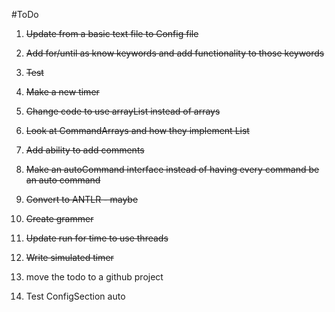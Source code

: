 #ToDo

1. ~~Update from a basic text file to Config file~~

2. ~~Add for/until as know keywords and add functionality to those keywords~~

3. ~~Test~~

4. ~~Make a new timer~~

5. ~~Change code to use arrayList instead of arrays~~

6. ~~Look at CommandArrays and how they implement List~~

7. ~~Add ability to add comments~~

8. ~~Make an autoCommand interface instead of having every command be an auto command~~

9. ~~Convert to ANTLR - maybe~~

10. ~~Create grammer~~

11. ~~Update run for time to use threads~~

12. ~~Write simulated timer~~

13. move the todo to a github project

14. Test ConfigSection auto
